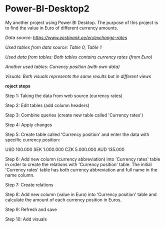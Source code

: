 # Power-BI-Desktop2

My another project using Power BI Desktop. The purpose of this project is to find the value in Euro of different currency amounts.

<i>Data source: https://www.eestipank.ee/en/exchange-rates

Used tables from data source: Table 0, Table 1

Used data from tables: Both tables contains currency rates (from Euro)

Another used tables: Currency position (with own data)

Visuals: Both visuals represents the same results but in different views</i>

<b>roject steps</b>

Step 1: 
Taking the data from web source (currency rates)

Step 2:
Edit tables (add column headers)

Step 3: 
Combine queries (create new table called 'Currency rates')

Step 4:
Apply changes

Step 5:
Create table called 'Currency position' and enter the data with specific currency position:

USD 100.000
SEK 1.000.000
CZK 5.000.000
AUD 135.000

Step 6:
Add new column (currency abbreviation) into 'Currency rates' table in order to create the relations with 'Currency position' table. The initial 'Currency rates' table has both currency abbreviation and full name in the name column.

Step 7:
Create relations

Step 8: 
Add new column (value in Euro) into 'Currency position' table and calculate the amount of each currency position in Euros.

Step 9:
Refresh and save

Step 10: 
Add visuals
